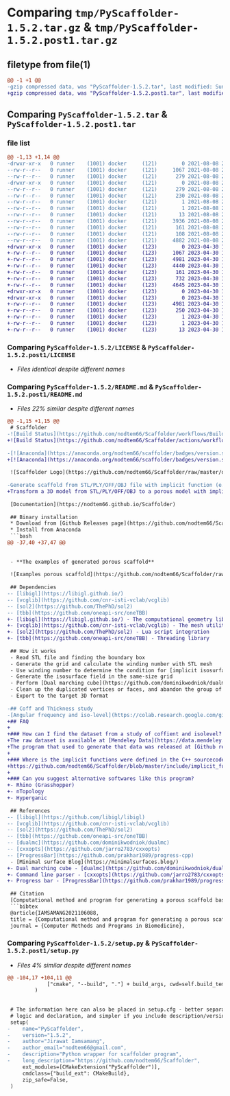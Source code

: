 # Comparing `tmp/PyScaffolder-1.5.2.tar.gz` & `tmp/PyScaffolder-1.5.2.post1.tar.gz`

## filetype from file(1)

```diff
@@ -1 +1 @@
-gzip compressed data, was "PyScaffolder-1.5.2.tar", last modified: Sun Aug  8 21:14:00 2021, max compression
+gzip compressed data, was "PyScaffolder-1.5.2.post1.tar", last modified: Sun Apr 30 11:19:36 2023, max compression
```

## Comparing `PyScaffolder-1.5.2.tar` & `PyScaffolder-1.5.2.post1.tar`

### file list

```diff
@@ -1,13 +1,14 @@
-drwxr-xr-x   0 runner    (1001) docker     (121)        0 2021-08-08 21:14:00.702906 PyScaffolder-1.5.2/
--rw-r--r--   0 runner    (1001) docker     (121)     1067 2021-08-08 21:13:42.000000 PyScaffolder-1.5.2/LICENSE
--rw-r--r--   0 runner    (1001) docker     (121)      279 2021-08-08 21:14:00.702906 PyScaffolder-1.5.2/PKG-INFO
-drwxr-xr-x   0 runner    (1001) docker     (121)        0 2021-08-08 21:14:00.702906 PyScaffolder-1.5.2/PyScaffolder.egg-info/
--rw-r--r--   0 runner    (1001) docker     (121)      279 2021-08-08 21:14:00.000000 PyScaffolder-1.5.2/PyScaffolder.egg-info/PKG-INFO
--rw-r--r--   0 runner    (1001) docker     (121)      230 2021-08-08 21:14:00.000000 PyScaffolder-1.5.2/PyScaffolder.egg-info/SOURCES.txt
--rw-r--r--   0 runner    (1001) docker     (121)        1 2021-08-08 21:14:00.000000 PyScaffolder-1.5.2/PyScaffolder.egg-info/dependency_links.txt
--rw-r--r--   0 runner    (1001) docker     (121)        1 2021-08-08 21:14:00.000000 PyScaffolder-1.5.2/PyScaffolder.egg-info/not-zip-safe
--rw-r--r--   0 runner    (1001) docker     (121)       13 2021-08-08 21:14:00.000000 PyScaffolder-1.5.2/PyScaffolder.egg-info/top_level.txt
--rw-r--r--   0 runner    (1001) docker     (121)     3936 2021-08-08 21:13:42.000000 PyScaffolder-1.5.2/README.md
--rw-r--r--   0 runner    (1001) docker     (121)      161 2021-08-08 21:13:42.000000 PyScaffolder-1.5.2/pyproject.toml
--rw-r--r--   0 runner    (1001) docker     (121)      108 2021-08-08 21:14:00.702906 PyScaffolder-1.5.2/setup.cfg
--rw-r--r--   0 runner    (1001) docker     (121)     4882 2021-08-08 21:13:42.000000 PyScaffolder-1.5.2/setup.py
+drwxr-xr-x   0 runner    (1001) docker     (123)        0 2023-04-30 11:19:36.917895 PyScaffolder-1.5.2.post1/
+-rw-r--r--   0 runner    (1001) docker     (123)     1067 2023-04-30 11:19:19.000000 PyScaffolder-1.5.2.post1/LICENSE
+-rw-r--r--   0 runner    (1001) docker     (123)     4981 2023-04-30 11:19:36.917895 PyScaffolder-1.5.2.post1/PKG-INFO
+-rw-r--r--   0 runner    (1001) docker     (123)     4440 2023-04-30 11:19:19.000000 PyScaffolder-1.5.2.post1/README.md
+-rw-r--r--   0 runner    (1001) docker     (123)      161 2023-04-30 11:19:19.000000 PyScaffolder-1.5.2.post1/pyproject.toml
+-rw-r--r--   0 runner    (1001) docker     (123)      732 2023-04-30 11:19:36.917895 PyScaffolder-1.5.2.post1/setup.cfg
+-rw-r--r--   0 runner    (1001) docker     (123)     4645 2023-04-30 11:19:19.000000 PyScaffolder-1.5.2.post1/setup.py
+drwxr-xr-x   0 runner    (1001) docker     (123)        0 2023-04-30 11:19:36.913895 PyScaffolder-1.5.2.post1/src/
+drwxr-xr-x   0 runner    (1001) docker     (123)        0 2023-04-30 11:19:36.917895 PyScaffolder-1.5.2.post1/src/PyScaffolder.egg-info/
+-rw-r--r--   0 runner    (1001) docker     (123)     4981 2023-04-30 11:19:36.000000 PyScaffolder-1.5.2.post1/src/PyScaffolder.egg-info/PKG-INFO
+-rw-r--r--   0 runner    (1001) docker     (123)      250 2023-04-30 11:19:36.000000 PyScaffolder-1.5.2.post1/src/PyScaffolder.egg-info/SOURCES.txt
+-rw-r--r--   0 runner    (1001) docker     (123)        1 2023-04-30 11:19:36.000000 PyScaffolder-1.5.2.post1/src/PyScaffolder.egg-info/dependency_links.txt
+-rw-r--r--   0 runner    (1001) docker     (123)        1 2023-04-30 11:19:36.000000 PyScaffolder-1.5.2.post1/src/PyScaffolder.egg-info/not-zip-safe
+-rw-r--r--   0 runner    (1001) docker     (123)       13 2023-04-30 11:19:36.000000 PyScaffolder-1.5.2.post1/src/PyScaffolder.egg-info/top_level.txt
```

### Comparing `PyScaffolder-1.5.2/LICENSE` & `PyScaffolder-1.5.2.post1/LICENSE`

 * *Files identical despite different names*

### Comparing `PyScaffolder-1.5.2/README.md` & `PyScaffolder-1.5.2.post1/README.md`

 * *Files 22% similar despite different names*

```diff
@@ -1,15 +1,15 @@
 # Scaffolder 
-![Build Status](https://github.com/nodtem66/Scaffolder/workflows/Build/badge.svg) [![Build Status](https://dev.azure.com/n66/PublicCI/_apis/build/status/nodtem66.Scaffolder%20(Anaconda)?branchName=master)](https://dev.azure.com/n66/PublicCI/_build/latest?definitionId=6&branchName=master)
+![Build Status](https://github.com/nodtem66/Scaffolder/actions/workflows/binary.yml/badge.svg) [![Build Status](https://dev.azure.com/n66/PublicCI/_apis/build/status%2Fnodtem66.Scaffolder%20(Anaconda%20release)?branchName=master)](https://dev.azure.com/n66/PublicCI/_build/latest?definitionId=8&branchName=master)
 
-[![Anaconda](https://anaconda.org/nodtem66/scaffolder/badges/version.svg)](https://anaconda.org/nodtem66/scaffolder) ![Last update](https://anaconda.org/nodtem66/scaffolder/badges/latest_release_date.svg) ![Platform](https://anaconda.org/nodtem66/scaffolder/badges/platforms.svg) ![Install](https://anaconda.org/nodtem66/scaffolder/badges/installer/conda.svg)
+[![Anaconda](https://anaconda.org/nodtem66/scaffolder/badges/version.svg)](https://anaconda.org/nodtem66/scaffolder) ![Last update](https://anaconda.org/nodtem66/scaffolder/badges/latest_release_date.svg) ![Platform](https://anaconda.org/nodtem66/scaffolder/badges/platforms.svg)
 
 ![Scaffolder Logo](https://github.com/nodtem66/Scaffolder/raw/master/docs/images/scaffolder_logo.jpg)
 
-Generate scaffold from STL/PLY/OFF/OBJ file with implicit function (e.g., Schwarz P/ Gyroid).
+Transform a 3D model from STL/PLY/OFF/OBJ to a porous model with implicit function (e.g., Schwarz P/ Gyroid).
 
 [Documentation](https://nodtem66.github.io/Scaffolder) 
 
 ## Binary installation
 * Download from [Github Releases page](https://github.com/nodtem66/Scaffolder/releases) or
 * Install from Anaconda
 ```bash
@@ -37,40 +37,47 @@
 
 
 - **The examples of generated porous scaffold**
 
 ![Examples porous scaffold](https://github.com/nodtem66/Scaffolder/raw/master/docs/images/examples.jpg)
 
 ## Dependencies
-- [libigl](https://libigl.github.io/)
-- [vcglib](https://github.com/cnr-isti-vclab/vcglib)
-- [sol2](https://github.com/ThePhD/sol2)
-- [tbb](https://github.com/oneapi-src/oneTBB)
+- [libigl](https://libigl.github.io/) - The computational geometry library
+- [vcglib](https://github.com/cnr-isti-vclab/vcglib) - The mesh utility library
+- [sol2](https://github.com/ThePhD/sol2) - Lua script integration
+- [tbb](https://github.com/oneapi-src/oneTBB) - Threading library
 
 ## How it works
 - Read STL file and finding the boundary box
 - Generate the grid and calculate the winding number with STL mesh
 - Use winding number to determine the condition for [implicit isosurface function](https://wewanttolearn.wordpress.com/2019/02/03/triply-periodic-minimal-surfaces/)
 - Generate the isosurface field in the same-size grid
 - Perform [Dual marching cube](https://github.com/dominikwodniok/dualmc) to construct the manifold
 - Clean up the duplicated vertices or faces, and abandon the group of connected faces having the diameter below the setting
 - Export to the target 3D format
 
-## Coff and Thickness study
-[Angular frequency and iso-level](https://colab.research.google.com/github/nodtem66/Scaffolder/blob/master/data/data_visualization.ipynb)
+## FAQ
+
+### How can I find the dataset from a study of coffient and isolevel?
+The raw dataset is available at [Mendeley Data](https://data.mendeley.com/datasets/sbxr7xxvnd/2).
+The program that used to generate that data was released at [Github repository](https://github.com/nodtem66/Scaffolder). You can also find the interactive visualization at [Google Colab](https://colab.research.google.com/github/nodtem66/Scaffolder/blob/master/data/data_visualization.ipynb)
+
+### Where is the implicit functions were defined in the C++ sourcecode?
+https://github.com/nodtem66/Scaffolder/blob/master/include/implicit_function.h
+
+### Can you suggest alternative softwares like this program?
+- Rhino (Grasshopper)
+- nTopology
+- Hyperganic
 
 ## References
-- [libigl](https://github.com/libigl/libigl)
-- [vcglib](https://github.com/cnr-isti-vclab/vcglib)
-- [sol2](https://github.com/ThePhD/sol2)
-- [tbb](https://github.com/oneapi-src/oneTBB) 
-- [dualmc](https://github.com/dominikwodniok/dualmc)
-- [cxxopts](https://github.com/jarro2783/cxxopts)
-- [ProgressBar](https://github.com/prakhar1989/progress-cpp)
 - [Minimal surface Blog](https://minimalsurfaces.blog/)
+- Dual marching cube - [dualmc](https://github.com/dominikwodniok/dualmc)
+- Command line parser - [cxxopts](https://github.com/jarro2783/cxxopts)
+- Progress bar - [ProgressBar](https://github.com/prakhar1989/progress-cpp)
 
 ## Citation
 [Computational method and program for generating a porous scaffold based on implicit surfaces](https://doi.org/10.1016/j.cmpb.2021.106088)
 ```bibtex
 @article{IAMSAMANG2021106088,
 title = {Computational method and program for generating a porous scaffold based on implicit surfaces},
 journal = {Computer Methods and Programs in Biomedicine},
```

### Comparing `PyScaffolder-1.5.2/setup.py` & `PyScaffolder-1.5.2.post1/setup.py`

 * *Files 4% similar despite different names*

```diff
@@ -104,17 +104,11 @@
             ["cmake", "--build", "."] + build_args, cwd=self.build_temp
         )
 
 
 # The information here can also be placed in setup.cfg - better separation of
 # logic and declaration, and simpler if you include description/version in a file.
 setup(
-    name="PyScaffolder",
-    version="1.5.2",
-    author="Jirawat Iamsamang",
-    author_email="nodtem66@gmail.com",
-    description="Python wrapper for scaffolder program",
-    long_description="https://github.com/nodtem66/Scaffolder",
     ext_modules=[CMakeExtension("PyScaffolder")],
     cmdclass={"build_ext": CMakeBuild},
     zip_safe=False,
 )
```

